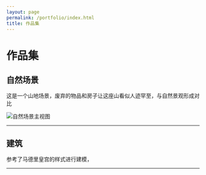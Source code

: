 ```yaml
---
layout: page
permalink: /portfolio/index.html
title: 作品集
---
```


# 作品集

## 自然场景

这是一个山地场景，废弃的物品和房子让这座山看似人迹罕至，与自然景观形成对比

<img src="{{ site.url }}/images/sources/自然.png}" title="" alt="自然场景主视图" data-align="inline">

---


## 建筑

参考了马德里皇宫的样式进行建模，

---


